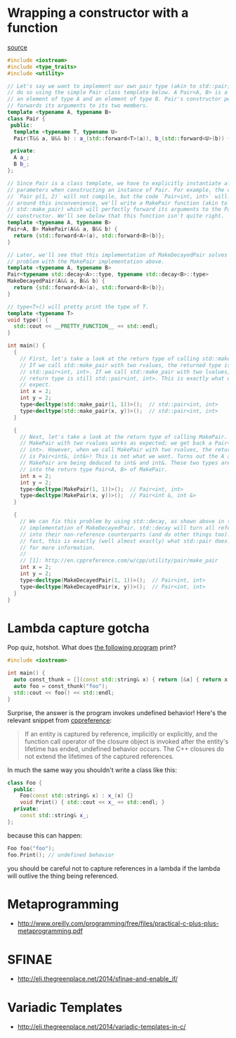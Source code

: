 # Wrapping a constructor with a function
[source](http://coliru.stacked-crooked.com/a/f584d543f2221a22)
```c++
#include <iostream>
#include <type_traits>
#include <utility>

// Let's say we want to implement our own pair type (akin to std::pair). We can
// do so using the simple Pair class template below. A Pair<A, B> is a pair of
// an element of type A and an element of type B. Pair's constructor perfect
// forwards its arguments to its two members.
template <typename A, typename B>
class Pair {
 public:
  template <typename T, typename U>
  Pair(T&& a, U&& b) : a_(std::forward<T>(a)), b_(std::forward<U>(b)) {}

 private:
  A a_;
  B b_;
};

// Since Pair is a class template, we have to explicitly instantiate all type
// parameters when constructing an instance of Pair. For example, the code
// `Pair p(1, 2)` will not compile, but the code `Pair<int, int>` will. To get
// around this inconvenience, we'll write a MakePair function (akin to
// std::make_pair) which will perfectly forward its arguments to the Pair
// constructor. We'll see below that this function isn't quite right.
template <typename A, typename B>
Pair<A, B> MakePair(A&& a, B&& b) {
  return {std::forward<A>(a), std::forward<B>(b)};
}

// Later, we'll see that this implementation of MakeDecayedPair solves the
// problem with the MakePair implementation above.
template <typename A, typename B>
Pair<typename std::decay<A>::type, typename std::decay<B>::type>
MakeDecayedPair(A&& a, B&& b) {
  return {std::forward<A>(a), std::forward<B>(b)};
}

// type<T>() will pretty print the type of T.
template <typename T>
void type() {
  std::cout << __PRETTY_FUNCTION__ << std::endl;
}

int main() {
  {
    // First, let's take a look at the return type of calling std::make_pair.
    // If we call std::make_pair with two rvalues, the returned type is
    // std::pair<int, int>. If we call std::make_pair with two lvalues, the
    // return type is still std::pair<int, int>. This is exactly what we
    // expect.
    int x = 2;
    int y = 2;
    type<decltype(std::make_pair(1, 1))>();  // std::pair<int, int>
    type<decltype(std::make_pair(x, y))>();  // std::pair<int, int>
  }

  {
    // Next, let's take a look at the return type of calling MakePair. Calling
    // MakePair with two rvalues works as expected; we get back a Pair<int,
    // int>. However, when we call MakePair with two rvalues, the return type
    // is Pair<int&, int&>! This is not what we want. Turns out the A and B in
    // MakePair are being deduced to int& and int&. These two types are then fed
    // into the return type Pair<A, B> of MakePair.
    int x = 2;
    int y = 2;
    type<decltype(MakePair(1, 1))>();  // Pair<int, int>
    type<decltype(MakePair(x, y))>();  // Pair<int &, int &>
  }

  {
    // We can fix this problem by using std::decay, as shown above in the
    // implementation of MakeDecayedPair. std::decay will turn all references
    // into their non-reference counterparts (and do other things too). In
    // fact, this is exactly (well almost exactly) what std::pair does! See [1]
    // for more information.
    //
    // [1]: http://en.cppreference.com/w/cpp/utility/pair/make_pair
    int x = 2;
    int y = 2;
    type<decltype(MakeDecayedPair(1, 1))>();  // Pair<int, int>
    type<decltype(MakeDecayedPair(x, y))>();  // Pair<int, int>
  }
}
```

# Lambda capture gotcha
Pop quiz, hotshot. What does [the following
program](http://coliru.stacked-crooked.com/a/d9d88d4ff22dd0ea) print?

```c++
#include <iostream>

int main() {
  auto const_thunk = [](const std::string& x) { return [&x] { return x; }; };
  auto foo = const_thunk("foo");
  std::cout << foo() << std::endl;
}
```

Surprise, the answer is the program invokes undefined behavior! Here's the
relevant snippet from
[cppreference](http://en.cppreference.com/w/cpp/language/lambda):

> If an entity is captured by reference, implicitly or explicitly, and the
> function call operator of the closure object is invoked after the entity's
> lifetime has ended, undefined behavior occurs. The C++ closures do not extend
> the lifetimes of the captured references.

In much the same way you shouldn't write a class like this:

```c++
class Foo {
  public:
    Foo(const std::string& x) : x_(x) {}
    void Print() { std::cout << x_ << std::endl; }
  private:
    const std::string& x_;
};
```

because this can happen:

```c++
Foo foo("foo");
foo.Print(); // undefined behavior
```

you should be careful not to capture references in a lambda if the lambda will
outlive the thing being referenced.

# Metaprogramming
- http://www.oreilly.com/programming/free/files/practical-c-plus-plus-metaprogramming.pdf

# SFINAE
- http://eli.thegreenplace.net/2014/sfinae-and-enable_if/

# Variadic Templates
- http://eli.thegreenplace.net/2014/variadic-templates-in-c/
